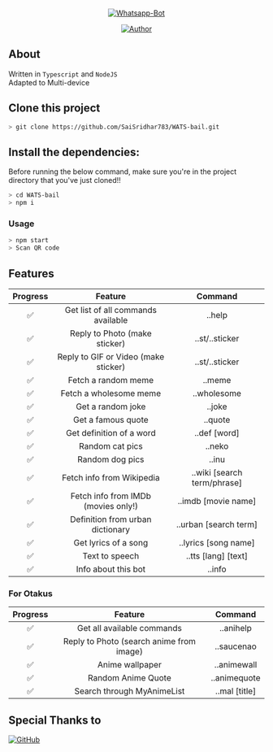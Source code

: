<br/>
<p align="center">
<a href="#"><img title="Whatsapp-Bot" src="https://img.shields.io/badge/WhatBOT-25D366?style=for-the-badge&logo=whatsapp&logoColor=white"></a>
</p>
<p align="center">
<a href="https://github.com/SaiSridhar783"><img title="Author" src="https://img.shields.io/badge/Author-Sai Sridhar Akula-blue.svg?style=for-the-badge&logo=github"></a>
</p>

## About

Written in `Typescript` and `NodeJS`
<br/>
Adapted to Multi-device

## Clone this project

```bash
> git clone https://github.com/SaiSridhar783/WATS-bail.git
```

## Install the dependencies:

Before running the below command, make sure you're in the project directory that
you've just cloned!!

```bash
> cd WATS-bail
> npm i
```

### Usage

```bash
> npm start
> Scan QR code
```

## Features

| Progress |               Feature                |           Command           |
| :------: | :----------------------------------: | :-------------------------: |
|    ✅    |  Get list of all commands available  |           ..help            |
|    ✅    |    Reply to Photo (make sticker)     |       ..st/..sticker        |
|    ✅    | Reply to GIF or Video (make sticker) |       ..st/..sticker        |
|    ✅    |         Fetch a random meme          |           ..meme            |
|    ✅    |        Fetch a wholesome meme        |         ..wholesome         |
|    ✅    |          Get a random joke           |           ..joke            |
|    ✅    |          Get a famous quote          |           ..quote           |
|    ✅    |       Get definition of a word       |        ..def [word]         |
|    ✅    |           Random cat pics            |           ..neko            |
|    ✅    |           Random dog pics            |            ..inu            |
|    ✅    |      Fetch info from Wikipedia       | ..wiki [search term/phrase] |
|    ✅    | Fetch info from IMDb (movies only!)  |     ..imdb [movie name]     |
|    ✅    |   Definition from urban dictionary   |    ..urban [search term]    |
|    ✅    |         Get lyrics of a song         |    ..lyrics [song name]     |
|    ✅    |            Text to speech            |     ..tts [lang] [text]     |
|    ✅    |         Info about this bot          |           ..info            |

### For Otakus

| Progress |                 Feature                  |    Command    |
| :------: | :--------------------------------------: | :-----------: |
|    ✅    |        Get all available commands        |   ..anihelp   |
|    ✅    | Reply to Photo (search anime from image) |  ..saucenao   |
|    ✅    |             Anime wallpaper              |  ..animewall  |
|    ✅    |            Random Anime Quote            | ..animequote  |
|    ✅    |        Search through MyAnimeList        | ..mal [title] |

## Special Thanks to

<a href="https://github.com/adiwajshing/Baileys"><img alt="GitHub" src="https://img.shields.io/badge/adiwajshing/Baileys%20-%23121011.svg?&style=for-the-badge&logo=github&logoColor=white"/></a>

<br/>
